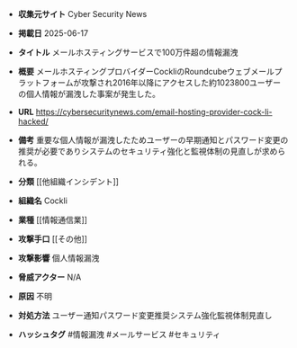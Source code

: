 - **収集元サイト**
Cyber Security News

- **掲載日**
2025-06-17

- **タイトル**
メールホスティングサービスで100万件超の情報漏洩

- **概要**
メールホスティングプロバイダーCockliのRoundcubeウェブメールプラットフォームが攻撃され2016年以降にアクセスした約1023800ユーザーの個人情報が漏洩した事案が発生した。

- **URL**
https://cybersecuritynews.com/email-hosting-provider-cock-li-hacked/

- **備考**
重要な個人情報が漏洩したためユーザーの早期通知とパスワード変更の推奨が必要でありシステムのセキュリティ強化と監視体制の見直しが求められる。

- **分類**
[[他組織インシデント]]

- **組織名**
Cockli

- **業種**
[[情報通信業]]

- **攻撃手口**
[[その他]]

- **攻撃影響**
個人情報漏洩

- **脅威アクター**
N/A

- **原因**
不明

- **対処方法**
ユーザー通知パスワード変更推奨システム強化監視体制見直し

- **ハッシュタグ**
#情報漏洩 #メールサービス #セキュリティ

